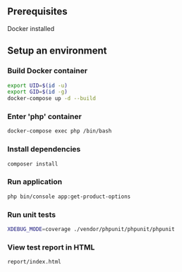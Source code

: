 ## Prerequisites
Docker installed

## Setup an environment

### Build Docker container
```bash
export UID=$(id -u)
export GID=$(id -g)
docker-compose up -d --build
```

### Enter 'php' container
```bash
docker-compose exec php /bin/bash
```

### Install dependencies
```bash
composer install
```

### Run application
```bash
php bin/console app:get-product-options
```

### Run unit tests
```bash
XDEBUG_MODE=coverage ./vendor/phpunit/phpunit/phpunit
```

### View test report in HTML
```bash
report/index.html
```
